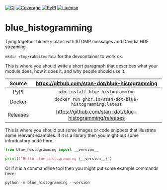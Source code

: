 [![CI](https://github.com/stan-dot/blue-histogramming/actions/workflows/ci.yml/badge.svg)](https://github.com/stan-dot/blue-histogramming/actions/workflows/ci.yml)
[![Coverage](https://codecov.io/gh/stan-dot/blue-histogramming/branch/main/graph/badge.svg)](https://codecov.io/gh/stan-dot/blue-histogramming)
[![PyPI](https://img.shields.io/pypi/v/blue-histogramming.svg)](https://pypi.org/project/blue-histogramming)
[![License](https://img.shields.io/badge/License-Apache%202.0-blue.svg)](https://www.apache.org/licenses/LICENSE-2.0)

# blue_histogramming

Tying together bluesky plans with STOMP messages and Davidia HDF streaming

`mkdir /tmp/rabbitmqdata` for the devcontainer to work ok.

This is where you should write a short paragraph that describes what your module does,
how it does it, and why people should use it.

Source          | <https://github.com/stan-dot/blue-histogramming>
:---:           | :---:
PyPI            | `pip install blue-histogramming`
Docker          | `docker run ghcr.io/stan-dot/blue-histogramming:latest`
Releases        | <https://github.com/stan-dot/blue-histogramming/releases>

This is where you should put some images or code snippets that illustrate
some relevant examples. If it is a library then you might put some
introductory code here:

```python
from blue_histogramming import __version__

print(f"Hello blue_histogramming {__version__}")
```

Or if it is a commandline tool then you might put some example commands here:

```
python -m blue_histogramming --version
```
